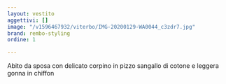 ```yaml
---
layout: vestito
aggettivi: []
image: "/v1596467932/viterbo/IMG-20200129-WA0044_c3zdr7.jpg"
brand: rembo-styling
ordine: 1

---
```

Abito da sposa con delicato corpino in pizzo sangallo di cotone e leggera gonna in chiffon